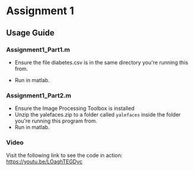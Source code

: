 # Assignment 1

## Usage Guide

### Assignment1_Part1.m

- Ensure the file diabetes.csv is in the same directory you're running this from.

- Run in matlab.

### Assignment1_Part2.m

- Ensure the Image Processing Toolbox is installed
- Unzip the yalefaces.zip to a folder called `yalefaces` inside the folder you're running this program from.
- Run in matlab.

### Video 

Visit the following link to see the code in action: https://youtu.be/LOaghTEGDyc